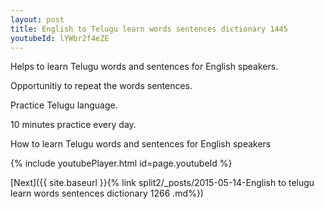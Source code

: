 ```yaml
---
layout: post
title: English to Telugu learn words sentences dictionary 1445 
youtubeId: lYWbr2f4eZE
---
```

 
 
Helps to learn Telugu words and sentences for English speakers.

Opportunitiy to repeat the words sentences. 

Practice Telugu language. 
 
10 minutes practice every day. 
 
How to learn Telugu words and sentences for English speakers 
 
{% include youtubePlayer.html id=page.youtubeId %}
 
 
[Next]({{ site.baseurl }}{% link  split2/_posts/2015-05-14-English to telugu learn words sentences dictionary 1266 .md%})
 

